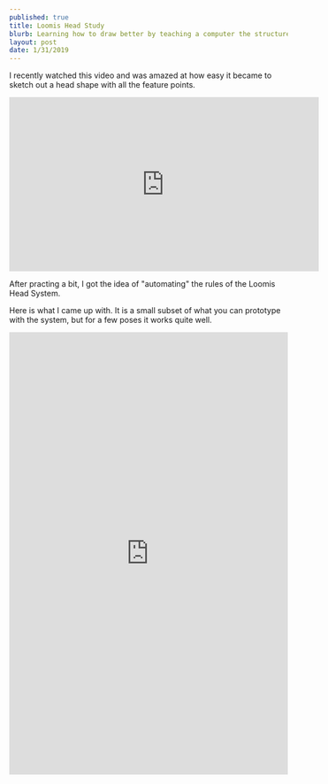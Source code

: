 ```yaml
---
published: true
title: Loomis Head Study
blurb: Learning how to draw better by teaching a computer the structure of a head
layout: post
date: 1/31/2019
---
```


I recently watched this video and was amazed at how easy it became to sketch out a head shape with all the feature points.

<iframe width="560" height="315" src="https://www.youtube.com/embed/wAOldLWIDSM" frameborder="0" allow="accelerometer; autoplay; encrypted-media; gyroscope; picture-in-picture" allowfullscreen></iframe>

After practing a bit, I got the idea of "automating" the rules of the Loomis Head System.

Here is what I came up with. It is a small subset of what you can prototype with the system, but for a few poses it works quite well.

<iframe width="100%" height="800" src="http://jsfiddle.net/fvkq3m4p/embedded/result,js" allowfullscreen="allowfullscreen" frameborder="0"></iframe>

